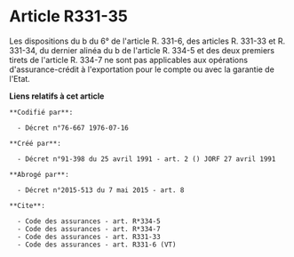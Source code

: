 # Article R331-35

Les dispositions du b du 6° de l'article R. 331-6, des articles R. 331-33 et R. 331-34, du dernier alinéa du b de l'article
R. 334-5 et des deux premiers tirets de l'article R. 334-7 ne sont pas applicables aux opérations d'assurance-crédit à
l'exportation pour le compte ou avec la garantie de l'Etat.

**Liens relatifs à cet article**

	**Codifié par**:

	  - Décret n°76-667 1976-07-16

	**Créé par**:

	  - Décret n°91-398 du 25 avril 1991 - art. 2 () JORF 27 avril 1991

	**Abrogé par**:

	  - Décret n°2015-513 du 7 mai 2015 - art. 8

	**Cite**:

	  - Code des assurances - art. R*334-5
	  - Code des assurances - art. R*334-7
	  - Code des assurances - art. R331-33
	  - Code des assurances - art. R331-6 (VT)
